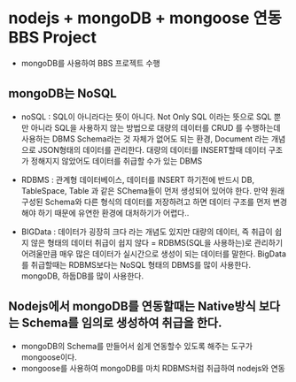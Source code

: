 # nodejs + mongoDB + mongoose 연동 BBS Project
* mongoDB를 사용하여 BBS 프로젝트 수행

## mongoDB는 NoSQL
* noSQL : SQL이 아니라다는 뜻이 아니다. Not Only SQL 이라는 뜻으로
SQL 뿐만 아니라 SQL을 사용하지 않는 방법으로 대량의 데이터를 CRUD
를 수행하는데 사용하는 DBMS
Schema라는 것 자체가 없어도 되는 환경, Document 라는 개념으로 
JSON형태의 데이터를 관리한다.
대량의 데이터를 INSERT할때 데이터 구조가 정해지지 않았어도
데이터를 취급할 수가  있는 DBMS

* RDBMS : 관계형 데이터베이스, 데이터를 INSERT 하기전에 반드시 DB,
TableSpace, Table 과 같은 SChema들이 먼저 생성되어 있어야 한다.
만약 원래 구성된 Schema와 다른 형식의 데이터를 저장하려고 하면 
데이터 구조를 먼저 변경해야 하기 때문에 유연한 환경에 대처하기가 
어렵다..

*  BIGData : 데이터가 굉장히 크다 라는 개념도 있지만 
대량의 데이터, 즉 취급이 쉽지 않은 형태의 데이터
취급이 쉽지 않다 = RDBMS(SQL을 사용하는)로 관리하기 어려울만큼 
매우 많은 데이터가 실시간으로 생성이 되는 데이터를 말한다.
BigData를 취급할때는 RDBMS보다는 NoSQL 형태의 DBMS를 많이
사용한다.
mongoDB, 하둡DB를 많이 사용한다.

## Nodejs에서 mongoDB를 연동할때는 Native방식 보다는 Schema를 임의로 생성하여 취급을 한다.

- mongoDB의 Schema를 만들어서 쉽게 연동할수 있도록 해주는 도구가 
mongoose이다. 
- mongoose를 사용하여 mongoDB를 마치 RDBMS처럼 취급하여 nodejs와 연동
